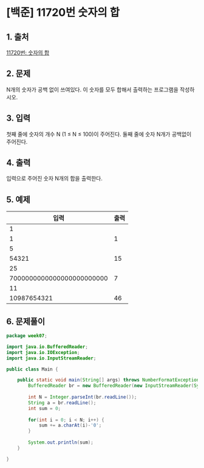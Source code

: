 # [백준] 11720번 숫자의 합

## 1. 출처

[11720번: 숫자의 합](https://www.acmicpc.net/problem/11720)

## 2. 문제

N개의 숫자가 공백 없이 쓰여있다. 이 숫자를 모두 합해서 출력하는 프로그램을 작성하시오.

## 3. 입력

첫째 줄에 숫자의 개수 N (1 ≤ N ≤ 100)이 주어진다. 둘째 줄에 숫자 N개가 공백없이 주어진다.

## 4. 출력

입력으로 주어진 숫자 N개의 합을 출력한다.

## 5. 예제

| 입력 | 출력 |
| --- | --- |
| 1
1 | 1 |
| 5
54321 | 15 |
| 25
7000000000000000000000000 | 7 |
| 11
10987654321 | 46 |

## 6. 문제풀이

```java
package week07;

import java.io.BufferedReader;
import java.io.IOException;
import java.io.InputStreamReader;

public class Main {

	public static void main(String[] args) throws NumberFormatException, IOException {
		BufferedReader br = new BufferedReader(new InputStreamReader(System.in));
		
		int N = Integer.parseInt(br.readLine());
		String a = br.readLine();
		int sum = 0;
		
		for(int i = 0; i < N; i++) {
			sum += a.charAt(i)-'0';
		}
		
		System.out.println(sum);
	}

}
```